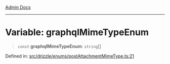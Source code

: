 [Admin Docs](/)

***

# Variable: graphqlMimeTypeEnum

> `const` **graphqlMimeTypeEnum**: `string`[]

Defined in: [src/drizzle/enums/postAttachmentMimeType.ts:21](https://github.com/PurnenduMIshra129th/talawa-api/blob/89904a627ec60a3b378f6b033f4255df4e9e59ab/src/drizzle/enums/postAttachmentMimeType.ts#L21)
